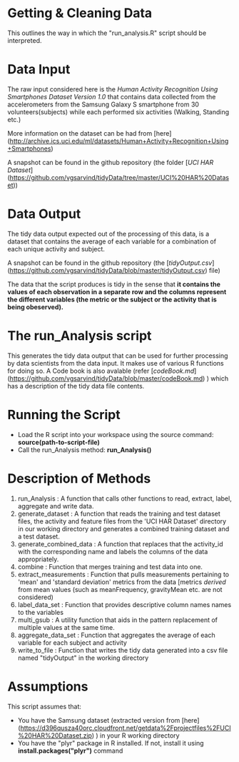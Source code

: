 Getting & Cleaning Data
========

This outlines the way in which the "run_analysis.R" script should be interpreted.

Data Input
==========

The raw input considered here is the *Human Activity Recognition Using Smartphones Dataset
Version 1.0* that contains data collected from the accelerometers from the Samsung Galaxy S smartphone from 30 volunteers(subjects) while each performed six activities (Walking, Standing etc.)

More information on the dataset can be had from [here] (http://archive.ics.uci.edu/ml/datasets/Human+Activity+Recognition+Using+Smartphones)

A snapshot can be found in the github repository (the folder [*UCI HAR Dataset*] (https://github.com/vgsarvind/tidyData/tree/master/UCI%20HAR%20Dataset))

Data Output
===========

The tidy data output expected out of the processing of this data, is a dataset that contains the average of each variable for a combination of each unique activity and subject.

A snapshot can be found in the github repository (the [*tidyOutput.csv*] (https://github.com/vgsarvind/tidyData/blob/master/tidyOutput.csv) file)

The data that the script produces is tidy in the sense that **it contains the values of each observation in a separate row and the columns represent the different variables (the metric or the subject or the activity that is being obeserved).**

The run_Analysis script
=======================

This generates the tidy data output that can be used for further processing by data scientists from the data input. It makes use of various R functions for doing so. A Code book is also avalable (refer [*codeBook.md*] (https://github.com/vgsarvind/tidyData/blob/master/codeBook.md) ) which has a description of the tidy data file contents.

Running the Script
==================

- Load the R script into your workspace using the source command: **source(path-to-script-file)**
- Call the run_Analysis method: **run_Analysis()**

Description of Methods
======================

1. run_Analysis : A function that calls other functions to read, extract, label, aggregate and write data.
2. generate_dataset : A function that reads the training and test dataset files, the activity and feature files from the 'UCI HAR Dataset' directory in our working directory and generates a combined training dataset and a test dataset.
3. generate_combined_data : A function that replaces that the activity_id with the corresponding name and labels the columns of the data appropriately.
4. combine : Function that merges training and test data into one.
5. extract_measurements : Function that pulls measurements pertaining to 'mean' and 'standard deviation' metrics from the data [metrics *derived* from mean values (such as meanFrequency, gravityMean etc. are not considered)
6. label_data_set : Function that provides descriptive column names names to the variables
7. multi_gsub : A utility function that aids in the pattern replacement of multiple values at the same time.
8. aggregate_data_set : Function that aggregates the average of each variable for each subject and activity
9. write_to_file : Function that writes the tidy data generated into a csv file named "tidyOutput" in the working directory

Assumptions
===========

This script assumes that:
- You have the Samsung dataset (extracted version from [here] (https://d396qusza40orc.cloudfront.net/getdata%2Fprojectfiles%2FUCI%20HAR%20Dataset.zip) ) in your R working directory
- You have the "plyr" package in R installed. If not, install it using **install.packages("plyr")** command
